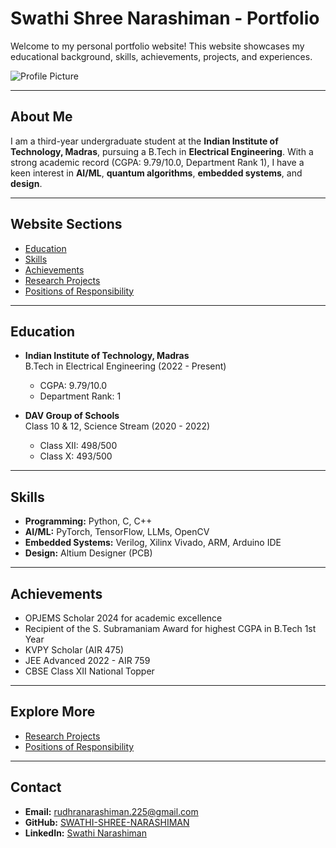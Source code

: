 # Swathi Shree Narashiman - Portfolio

Welcome to my personal portfolio website! This website showcases my educational background, skills, achievements, projects, and experiences.

![Profile Picture](my_picture.jpg)

---

## About Me
I am a third-year undergraduate student at the **Indian Institute of Technology, Madras**, pursuing a B.Tech in **Electrical Engineering**. With a strong academic record (CGPA: 9.79/10.0, Department Rank 1), I have a keen interest in **AI/ML**, **quantum algorithms**, **embedded systems**, and **design**.

---

## Website Sections

- [Education](#education)
- [Skills](#skills)
- [Achievements](#achievements)
- [Research Projects](research.md)
- [Positions of Responsibility](positions.md)

---

## Education

- **Indian Institute of Technology, Madras**  
  B.Tech in Electrical Engineering (2022 - Present)  
  - CGPA: 9.79/10.0  
  - Department Rank: 1  

- **DAV Group of Schools**  
  Class 10 & 12, Science Stream (2020 - 2022)  
  - Class XII: 498/500  
  - Class X: 493/500  

---

## Skills

- **Programming:** Python, C, C++  
- **AI/ML:** PyTorch, TensorFlow, LLMs, OpenCV  
- **Embedded Systems:** Verilog, Xilinx Vivado, ARM, Arduino IDE  
- **Design:** Altium Designer (PCB)  

---

## Achievements

- OPJEMS Scholar 2024 for academic excellence  
- Recipient of the S. Subramaniam Award for highest CGPA in B.Tech 1st Year  
- KVPY Scholar (AIR 475)  
- JEE Advanced 2022 - AIR 759  
- CBSE Class XII National Topper  

---

## Explore More

- [Research Projects](research.md)  
- [Positions of Responsibility](positions.md)

---

## Contact

- **Email:** [rudhranarashiman.225@gmail.com](mailto:rudhranarashiman.225@gmail.com)  
- **GitHub:** [SWATHI-SHREE-NARASHIMAN](https://github.com/SWATHI-SHREE-NARASHIMAN)  
- **LinkedIn:** [Swathi Narashiman](https://www.linkedin.com/in/swathi-narashiman-62633825a/)

